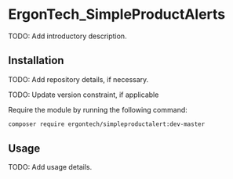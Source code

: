 # ErgonTech_SimpleProductAlerts
TODO: Add introductory description.

## Installation

TODO: Add repository details, if necessary.

TODO: Update version constraint, if applicable

Require the module by running the following command:
```bash
composer require ergontech/simpleproductalert:dev-master
```

## Usage

TODO: Add usage details.